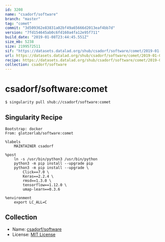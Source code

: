 ```yaml
---
id: 3208
name: "csadorf/software"
branch: "master"
tag: "comet"
commit: "3d509362e83831a02bf49a65666d2013eaf4bb7d"
version: "7fd154645ab0c6fd160a4fa12e95f711"
build_date: "2019-01-08T23:44:45.551Z"
size_mb: 5238
size: 2199572511
sif: "https://datasets.datalad.org/shub/csadorf/software/comet/2019-01-08-3d509362-7fd15464/7fd154645ab0c6fd160a4fa12e95f711.simg"
url: https://datasets.datalad.org/shub/csadorf/software/comet/2019-01-08-3d509362-7fd15464/
recipe: https://datasets.datalad.org/shub/csadorf/software/comet/2019-01-08-3d509362-7fd15464/Singularity
collection: csadorf/software
---
```


# csadorf/software:comet

```bash
$ singularity pull shub://csadorf/software:comet
```

## Singularity Recipe

```singularity
Bootstrap: docker
From: glotzerlab/software:comet

%labels
	MAINTAINER csadorf

%post
	ln -s /usr/bin/python3 /usr/bin/python
	python3 -m pip install --upgrade pip
	python3 -m pip install --upgrade \
		Click==7.0 \
		Keras==2.2.4 \
		rmsd==1.3.0 \
		tensorflow==1.12.0 \
		umap-learn==0.3.6

%environment
	export LC_ALL=C
```

## Collection

 - Name: [csadorf/software](https://github.com/csadorf/software)
 - License: [MIT License](https://api.github.com/licenses/mit)

